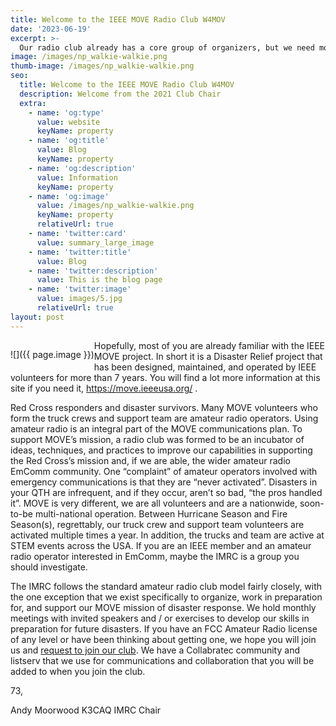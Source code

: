 ```yaml
---
title: Welcome to the IEEE MOVE Radio Club W4MOV
date: '2023-06-19'
excerpt: >-
  Our radio club already has a core group of organizers, but we need more active hams to add to our knowledge base and creative ideas.  Our club will have regular monthly meetings and scheduled controlled nets, to develop and hone our operating skills in preparation for future natural disasters.  If you have an FCC Amateur Radio license of any level, or have been thinking about getting one, we hope you will join us and request to join our Collabratec IEEE MOVE Radio Club Workspace.
image: /images/np_walkie-walkie.png
thumb-image: /images/np_walkie-walkie.png
seo:
  title: Welcome to the IEEE MOVE Radio Club W4MOV
  description: Welcome from the 2021 Club Chair
  extra:
    - name: 'og:type'
      value: website
      keyName: property
    - name: 'og:title'
      value: Blog
      keyName: property
    - name: 'og:description'
      value: Information
      keyName: property
    - name: 'og:image'
      value: /images/np_walkie-walkie.png
      keyName: property
      relativeUrl: true
    - name: 'twitter:card'
      value: summary_large_image
    - name: 'twitter:title'
      value: Blog
    - name: 'twitter:description'
      value: This is the blog page
    - name: 'twitter:image'
      value: images/5.jpg
      relativeUrl: true
layout: post
---
```


<div style="float:left" markdown="1">

![]({{ page.image }})

</div>

<div markdown="1">

Hopefully, most of you are already familiar with the IEEE MOVE project. In short it is a Disaster Relief project that has been designed, maintained, and operated by IEEE volunteers for more than 7 years. You will find a lot more information at this site if you need it, <https://move.ieeeusa.org/> .

Red Cross responders and disaster survivors. Many MOVE volunteers who form the truck crews and support team are amateur radio operators.  Using amateur radio is an integral part of the MOVE communications plan.  To support MOVE’s mission, a radio club was formed to be an incubator of ideas, techniques, and practices to improve our capabilities in supporting the Red Cross’s mission and, if we are able, the wider amateur radio EmComm community.  One “complaint” of amateur operators involved with emergency communications is that they are “never activated”.  Disasters in your QTH are infrequent, and if they occur, aren’t so bad, “the pros handled it”.  MOVE is very different, we are all volunteers and are a nationwide, soon-to-be multi-national operation.  Between Hurricane Season and Fire Season(s), regrettably, our truck crew and support team volunteers are activated multiple times a year.  In addition, the trucks and team are active at STEM events across the USA.  If you are an IEEE member and an amateur radio operator interested in EmComm, maybe the IMRC is a group you should investigate.          

The IMRC follows the standard amateur radio club model fairly closely, with the one exception that we exist specifically to organize, work in preparation for, and support our MOVE mission of disaster response. We hold monthly meetings with invited speakers and / or exercises to develop our skills in preparation for future disasters.  If you have an FCC Amateur Radio license of any level or have been thinking about getting one, we hope you will join us and [request to join our club][join].  We have a Collabratec community and listserv that we use for communications and collaboration that you will be added to when you join the club.

73,

Andy Moorwood K3CAQ
IMRC Chair

</div>

[CTlink]: {{site.collabratec-space}}
[VTLink]: {{site.vtools-ie3mrc}}
[join]: /join
